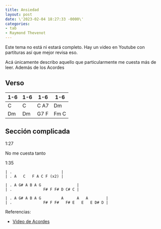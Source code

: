 ```yaml
---
title: Ansiedad
layout: post
date: \'2023-02-04 18:27:33 -0000\'
categories:
- tab
- Raymond Thevenot
---
```


Este tema no está ni estará completo. Hay un video en Youtube con partituras así que mejor revisa eso.

Acá únicamente describo aquello que particularmente me cuesta más de leer. Además de los Acordes



## Verso

| 1-6 | 1-6 | 1-6  | 1-6  |
|-----|-----|------|------|
| C   | C   | C A7 | Dm   |
| Dm  | Dm  | G7 F | Fm C |


## Sección complicada

1:27

No me cuesta tanto
 

1:35

~~~
| .                      |
| . A   C   F A C F (x2) |

| . A G# A B A G                |
| .              F# F F# D C# C |

| . A G# A B A G         A      A   A        |
| .              F# F F#   F# E   E   E D# D |

~~~

Referencias:
- [Video de Acordes](https://www.youtube.com/watch?v=bFAOdnjhsCg)
